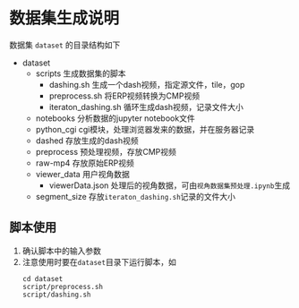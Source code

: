 # 数据集生成说明
数据集 `dataset` 的目录结构如下
- dataset 
  - scripts 生成数据集的脚本
    - dashing.sh 生成一个dash视频，指定源文件，tile，gop
    - preprocess.sh 将ERP视频转换为CMP视频
    - iteraton_dashing.sh 循环生成dash视频，记录文件大小
  - notebooks 分析数据的jupyter notebook文件
  - python_cgi cgi模块，处理浏览器发来的数据，并在服务器记录
  - dashed 存放生成的dash视频
  - preprocess 预处理视频，存放CMP视频
  - raw-mp4 存放原始ERP视频
  - viewer_data 用户视角数据
    - viewerData.json 处理后的视角数据，可由`视角数据集预处理.ipynb`生成
  - segment_size 存放`iteraton_dashing.sh`记录的文件大小

## 脚本使用
1. 确认脚本中的输入参数
2. 注意使用时要在`dataset`目录下运行脚本，如
    ```
    cd dataset
    script/preprocess.sh
    script/dashing.sh
    ```